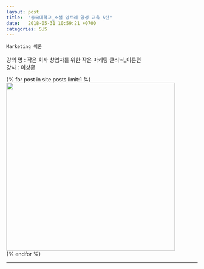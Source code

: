 ```yaml
---
layout: post
title:  "동국대학교_소셜 앙트레 양성 교육 5탄"
date:   2018-05-31 10:59:21 +0700
categories: SUS
---
```

`Marketing 이론`<br>
<br>
강의 명 : 작은 회사 창업자를 위한 작은 마케팅 클리닉_이론편  <br>
강사    : 이상훈  <br>

{% for post in site.posts limit:1 %}
<img src="https://paypulse.github.io/assets/images/marketing.png" width="444" height="443"/>  
{% endfor %}
<br>

---
